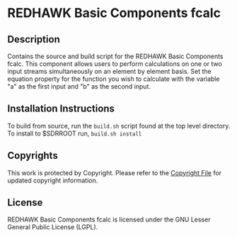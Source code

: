 # REDHAWK Basic Components fcalc
 
## Description

Contains the source and build script for the REDHAWK Basic Components fcalc. This component allows users to perform calculations on one or two input streams simultaneously on an element by element basis.
       Set the equation property for the function you wish to calculate with the variable &quot;a&quot; as the first input and &quot;b&quot; as the second input.
 
## Installation Instructions
To build from source, run the `build.sh` script found at the top level directory. To install to $SDRROOT run, `build.sh install`

## Copyrights

This work is protected by Copyright. Please refer to the [Copyright File](COPYRIGHT) for updated copyright information.

## License

REDHAWK Basic Components fcalc is licensed under the GNU Lesser General Public License (LGPL).
